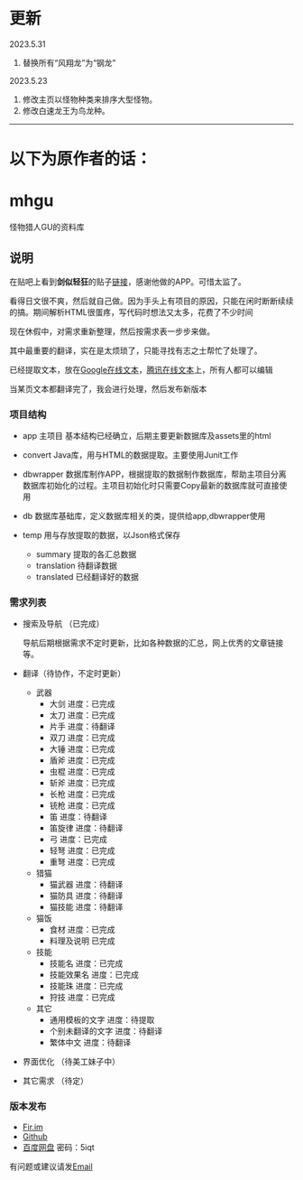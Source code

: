 # 更新
2023.5.31
1. 替换所有“风翔龙”为“钢龙”

2023.5.23
1. 修改主页以怪物种类来排序大型怪物。
2. 修改白速龙王为鸟龙种。

------------------------------------------
# 以下为原作者的话：

# mhgu
怪物猎人GU的资料库

## 说明
在贴吧上看到**剑似轻狂**的贴子[链接](https://tieba.baidu.com/p/5610999048)，感谢他做的APP。可惜太监了。

看得日文很不爽，然后就自己做。因为手头上有项目的原因，只能在闲时断断续续的搞。期间解析HTML很蛋疼，写代码时想法又太多，花费了不少时间

现在休假中，对需求重新整理，然后按需求表一步步来做。

其中最重要的翻译，实在是太烦琐了，只能寻找有志之士帮忙了处理了。

已经提取文本，放在[Google在线文本](https://docs.google.com/spreadsheets/d/1hw0ZgkxVsN_2pb9WyNlavaQhKN5yJU51tX52fC4ep5Q/edit?usp=sharing)，[腾讯在线文本](https://docs.qq.com/sheet/DTWJacUxUbWJsc0F3)上，所有人都可以编辑


当某页文本都翻译完了，我会进行处理，然后发布新版本

### 项目结构
 * app 主项目  基本结构已经确立，后期主要更新数据库及assets里的html

 * convert Java库，用与HTML的数据提取。主要使用Junit工作

 * dbwrapper 数据库制作APP，根据提取的数据制作数据库，帮助主项目分离数据库初始化的过程。主项目初始化时只需要Copy最新的数据库就可直接使用

 * db 数据库基础库，定义数据库相关的类，提供给app,dbwrapper使用

 * temp 用与存放提取的数据，以Json格式保存
    * summary 提取的各汇总数据
    * translation 待翻译数据
    * translated 已经翻译好的数据

### 需求列表

* 搜索及导航 （已完成）

    导航后期根据需求不定时更新，比如各种数据的汇总，网上优秀的文章链接等。

* 翻译（待协作，不定时更新）
    * 武器
        *  大剑  进度：已完成
        *  太刀  进度：已完成
        *  片手  进度：待翻译
        *  双刀  进度：已完成
        *  大锤  进度：已完成
        *  盾斧  进度：已完成
        *  虫棍  进度：已完成
        *  斩斧  进度：已完成
        *  长枪  进度：已完成
        *  铳枪  进度：已完成
        *  笛  进度：待翻译
        *  笛旋律  进度：待翻译
        *  弓  进度：已完成
        *  轻弩  进度：已完成
        *  重弩  进度：已完成
     * 猎猫
       * 猫武器 进度：待翻译
       * 猫防具 进度：待翻译
       * 猫技能  进度：待翻译
     * 猫饭
       * 食材 进度：已完成
       * 料理及说明 已完成
     * 技能
       * 技能名 进度：已完成
       * 技能效果名 进度：已完成
       * 技能珠  进度：已完成
       * 狩技 进度：已完成
     * 其它
       * 通用模板的文字 进度：待提取
       * 个别未翻译的文字 进度：待翻译
       * 繁体中文 进度：待翻译

* 界面优化 （待美工妹子中）

* 其它需求 （待定）

### 版本发布
* [Fir.im](https://fir.im/v4hr)
* [Github](https://github.com/jestar719/mhgu/releases)
* [百度网盘](https://pan.baidu.com/s/18NuZxmRKjrsLmVPXIHyGTw) 密码：5iqt


有问题或建议请发[Email](jestar719@gmail.com)
